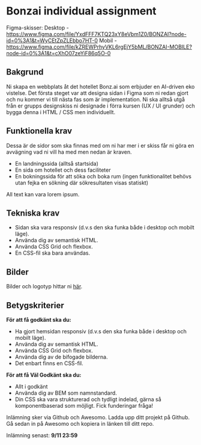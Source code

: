 # Bonzai individual assignment

Figma-skisser:
Desktop - https://www.figma.com/file/YxdFFF7KTQ23xY8eVbm1Z0/BONZAI?node-id=0%3A1&t=WyCEtZpZLEbbo7HT-0
Mobil - https://www.figma.com/file/kZREWPrhyVKL6rgEjY5bML/BONZAI-MOBILE?node-id=0%3A1&t=cXhO07zeYiF86q5O-0

## Bakgrund

Ni skapa en webbplats åt det hotellet Bonz.ai som erbjuder en AI-driven eko vistelse. Det första steget var att designa sidan i Figma som ni redan gjort och nu kommer vi till nästa fas som är implementation. Ni ska alltså utgå från er grupps designskiss ni designade i förra kursen (UX / UI grunder) och bygga denna i HTML / CSS men individuellt.

## Funktionella krav

Dessa är de sidor som ska finnas med om ni har mer i er skiss får ni göra en avvägning vad ni vill ha med men nedan är kraven.

* En landningssida (alltså startsida)
* En sida om hotellet och dess faciliteter 
* En bokningssida för att söka och boka rum (ingen funktionalitet behövs utan fejka en sökning där sökresultaten visas statiskt)

All text kan vara lorem ipsum.

## Tekniska krav

* Sidan ska vara responsiv (d.v.s den ska funka både i desktop och mobilt läge).
* Använda dig av semantisk HTML.
* Använda CSS Grid och flexbox.
* En CSS-fil ska bara användas.

## Bilder

Bilder och logotyp hittar ni [här](https://drive.google.com/file/d/1B-ZIP8FXb536bRG5hhKgP43dYVdvxBO_/view?usp=sharing).

## Betygskriterier

**För att få godkänt ska du:**
* Ha gjort hemsidan responsiv (d.v.s den ska funka både i desktop och mobilt läge).
* Använda dig av semantisk HTML.
* Använda CSS Grid och flexbox.
* Använda dig av de bifogade bilderna.
* Det enbart finns en CSS-fil.

**För att få Väl Godkänt ska du:**
* Allt i godkänt
* Använda dig av BEM som namnstandard.
* Din CSS ska vara strukturerad och tydligt indelad, gärna så komponentbaserad som möjligt. Fick funderingar fråga!

Inlämning sker via Github och Awesomo. Ladda upp ditt projekt på Github. Gå sedan in på Awesomo och kopiera in länken till ditt repo.

Inlämning senast: **9/11 23:59**

